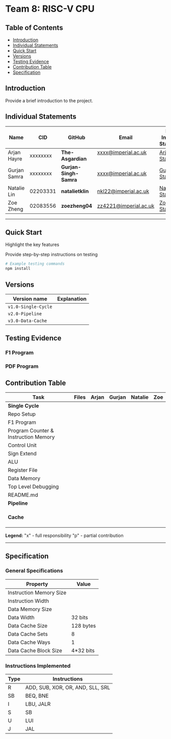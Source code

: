# Team 8: RISC-V CPU

## Table of Contents

- [Introduction](#introduction)
- [Individual Statements](#individual-statements)
- [Quick Start](#quick-start)
- [Versions](#versions)
- [Testing Evidence](#testing-evidence)
- [Contribution Table](#contribution-table)
- [Specification](#specification)


## Introduction

Provide a brief introduction to the project.

## Individual Statements

| Name           | CID      | GitHub   | Email                     | Link to Individual Statements|
|----------------|----------|----------|---------------------------|--------------|
| Arjan Hayre   | xxxxxxxx | **The-Asgardian**  | xxxx@imperial.ac.uk   &nbsp; &nbsp; &nbsp; &nbsp;   | [Arjan's Statement](statements/arjan.md)
| Gurjan Samra  | xxxxxxxx | **Gurjan-Singh-Samra** | xxxx@imperial.ac.uk     | [Gurjan's Statement](statements/gurjan.md)
| Natalie Lin | 02203331 | **natalietklin** | nkl22@imperial.ac.uk | [Natalie's Statement](statements/natalie.md)
| Zoe Zheng  | 02083556 | **zoezheng04**  | zz4221@imperial.ac.uk  | [Zoe's Statement](statements/zoe.md)

---
## Quick Start
Highlight the key features

Provide step-by-step instructions on testing

```bash
# Example testing commands
npm install
```

## Versions
| Version name | Explanation | 
| -----------------|-------------|
| `v1.0-Single-Cycle` | 
| `v2.0-Pipeline` | 
| `v3.0-Data-Cache` |
## Testing Evidence
### F1 Program
### PDF Program
## Contribution Table

| Task                                       | Files    | Arjan | Gurjan | Natalie | Zoe |
|--------------------------------------------|----------|----------|--------|------------|--------|
| **Single Cycle**                           |          |          |        |            |        |
| Repo Setup                                 | |  | | |
| F1 Program                                 | |  | | |
| Program Counter & Instruction Memory        | |  | | |
| Control Unit                               | |  | | |
| Sign Extend                             | |  | | |
| ALU                                        | |  | | |
| Register File                           | |  | | |
| Data Memory                                | |  | | |
| Top Level Debugging                             | |  | | |
| README.md                                  |  | | | |
| **Pipeline**                               |          |          |        |            |        |
|                                 |  | | | |
|                                 |  | | | |
|                                 |  | | | |
| **Cache**                               |          |          |        |            |        |
|                                 |  | | | |
|                                 |  | | | |
|                                 |  | | | |

**Legend:**
 "x" - full responsibility
 "p" - partial contribution

---
## Specification
### General Specifications

| Property                | Value         |
|-------------------------|---------------|
| Instruction Memory Size |       |
| Instruction Width       |       |
| Data Memory Size        |       |
| Data Width              |    32 bits      |
| Data Cache Size         |   128 bytes   |
| Data Cache Sets         |       8      |
| Data Cache Ways         |     1         |
| Data Cache Block Size    |  4*32 bits   |

### Instructions Implemented
| Type | Instructions         |
|------|-----------------------|
| R    |ADD, SUB, XOR, OR, AND, SLL, SRL           |
| SB    |   BEQ, BNE               |
| I    |LBU, JALR  |
| S    |  SB              |
| U    |  LUI                  |
| J    |      JAL        |
